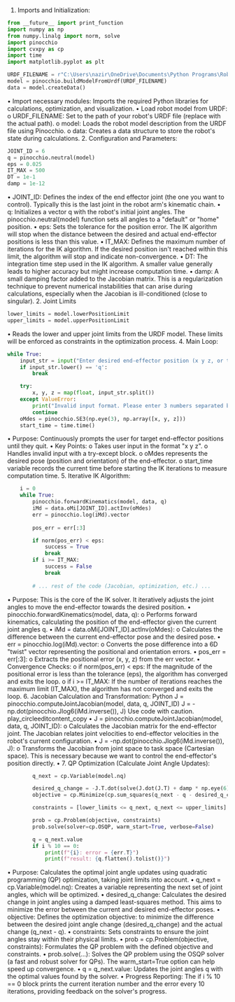 1.	Imports and Initialization:
```python
from __future__ import print_function
import numpy as np
from numpy.linalg import norm, solve
import pinocchio
import cvxpy as cp
import time
import matplotlib.pyplot as plt

URDF_FILENAME = r"C:\Users\nazir\OneDrive\Documents\Python Programs\RobotArm_Pin\robotArm.urdf" 
model = pinocchio.buildModelFromUrdf(URDF_FILENAME)
data = model.createData()
```

•	Import necessary modules: Imports the required Python libraries for calculations, optimization, and visualization.
•	Load robot model from URDF: 
o	URDF_FILENAME: Set to the path of your robot's URDF file (replace with the actual path).
o	model: Loads the robot model description from the URDF file using Pinocchio.
o	data: Creates a data structure to store the robot's state during calculations.
2. Configuration and Parameters:

```python
JOINT_ID = 6 
q = pinocchio.neutral(model) 
eps = 0.025 
IT_MAX = 500 
DT = 1e-1  
damp = 1e-12
```
•	JOINT_ID: Defines the index of the end effector joint (the one you want to control). Typically this is the last joint in the robot arm's kinematic chain.
•	q: Initializes a vector q with the robot's initial joint angles. The pinocchio.neutral(model) function sets all angles to a "default" or "home" position.
•	eps: Sets the tolerance for the position error. The IK algorithm will stop when the distance between the desired and actual end-effector positions is less than this value.
•	IT_MAX: Defines the maximum number of iterations for the IK algorithm. If the desired position isn't reached within this limit, the algorithm will stop and indicate non-convergence.
•	DT: The integration time step used in the IK algorithm. A smaller value generally leads to higher accuracy but might increase computation time.
•	damp: A small damping factor added to the Jacobian matrix. This is a regularization technique to prevent numerical instabilities that can arise during calculations, especially when the Jacobian is ill-conditioned (close to singular).
2.	Joint Limits

```python
lower_limits = model.lowerPositionLimit
upper_limits = model.upperPositionLimit
```
•	Reads the lower and upper joint limits from the URDF model. These limits will be enforced as constraints in the optimization process.
4. Main Loop:

```python
while True:
    input_str = input("Enter desired end-effector position (x y z, or type 'q' to quit): ")
    if input_str.lower() == 'q':
        break

    try:
        x, y, z = map(float, input_str.split())
    except ValueError:
        print("Invalid input format. Please enter 3 numbers separated by spaces.")
        continue
    oMdes = pinocchio.SE3(np.eye(3), np.array([x, y, z]))
    start_time = time.time()
```
•	Purpose: Continuously prompts the user for target end-effector positions until they quit.
•	Key Points: 
o	Takes user input in the format "x y z".
o	Handles invalid input with a try-except block.
o	oMdes represents the desired pose (position and orientation) of the end-effector.
o	start_time variable records the current time before starting the IK iterations to measure computation time.
5. Iterative IK Algorithm:

```python
    i = 0
    while True:
        pinocchio.forwardKinematics(model, data, q)
        iMd = data.oMi[JOINT_ID].actInv(oMdes)
        err = pinocchio.log(iMd).vector
        
        pos_err = err[:3]

        if norm(pos_err) < eps:
            success = True
            break
        if i >= IT_MAX:
            success = False
            break
        
        # ... rest of the code (Jacobian, optimization, etc.) ...
```

•	Purpose: This is the core of the IK solver. It iteratively adjusts the joint angles to move the end-effector towards the desired position.
•	pinocchio.forwardKinematics(model, data, q): 
o	Performs forward kinematics, calculating the position of the end-effector given the current joint angles q.
•	iMd = data.oMi[JOINT_ID].actInv(oMdes): 
o	Calculates the difference between the current end-effector pose and the desired pose.
•	err = pinocchio.log(iMd).vector: 
o	Converts the pose difference into a 6D "twist" vector representing the positional and orientation errors.
•	pos_err = err[:3]: 
o	Extracts the positional error (x, y, z) from the err vector.
•	Convergence Checks: 
o	if norm(pos_err) < eps: If the magnitude of the positional error is less than the tolerance (eps), the algorithm has converged and exits the loop.
o	if i >= IT_MAX: If the number of iterations reaches the maximum limit (IT_MAX), the algorithm has not converged and exits the loop.
6. Jacobian Calculation and Transformation:
Python
        J = pinocchio.computeJointJacobian(model, data, q, JOINT_ID) 
        J = -np.dot(pinocchio.Jlog6(iMd.inverse()), J)
Use code with caution.
play_circleeditcontent_copy
•	J = pinocchio.computeJointJacobian(model, data, q, JOINT_ID): 
o	Calculates the Jacobian matrix for the end-effector joint. The Jacobian relates joint velocities to end-effector velocities in the robot's current configuration.
•	J = -np.dot(pinocchio.Jlog6(iMd.inverse()), J): 
o	Transforms the Jacobian from joint space to task space (Cartesian space). This is necessary because we want to control the end-effector's position directly.
•	7. QP Optimization (Calculate Joint Angle Updates):

```python
        q_next = cp.Variable(model.nq)  

        desired_q_change = -J.T.dot(solve(J.dot(J.T) + damp * np.eye(6), err)) * DT
        objective = cp.Minimize(cp.sum_squares(q_next - q - desired_q_change))

        constraints = [lower_limits <= q_next, q_next <= upper_limits]

        prob = cp.Problem(objective, constraints)
        prob.solve(solver=cp.OSQP, warm_start=True, verbose=False) 

        q = q_next.value 
        if i % 10 == 0: 
            print(f"{i}: error = {err.T}") 
            print(f"result: {q.flatten().tolist()}")
```

•  Purpose: Calculates the optimal joint angle updates using quadratic programming (QP) optimization, taking joint limits into account. 
•  q_next = cp.Variable(model.nq): Creates a variable representing the next set of joint angles, which will be optimized. 
•  desired_q_change: Calculates the desired change in joint angles using a damped least-squares method. This aims to minimize the error between the current and desired end-effector poses. 
•  objective: Defines the optimization objective: to minimize the difference between the desired joint angle change (desired_q_change) and the actual change (q_next - q). 
•  constraints: Sets constraints to ensure the joint angles stay within their physical limits. 
•  prob = cp.Problem(objective, constraints): Formulates the QP problem with the defined objective and constraints. 
•  prob.solve(...): Solves the QP problem using the OSQP solver (a fast and robust solver for QPs). The warm_start=True option can help speed up convergence. 
•  q = q_next.value: Updates the joint angles q with the optimal values found by the solver. 
•  Progress Reporting: The if i % 10 == 0 block prints the current iteration number and the error every 10 iterations, providing feedback on the solver's progress.





